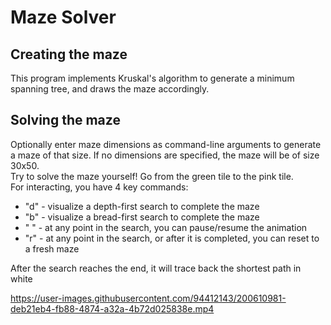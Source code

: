 # Maze Solver
## Creating the maze
This program implements Kruskal's algorithm to generate a minimum spanning tree, and draws the maze accordingly.
## Solving the maze
Optionally enter maze dimensions as command-line arguments to generate a maze of that size. If no dimensions are specified, the maze will be of size 30x50.\
Try to solve the maze yourself! Go from the green tile to the pink tile.\
For interacting, you have 4 key commands:
- "d" - visualize a depth-first search to complete the maze
- "b" - visualize a bread-first search to complete the maze
- " " - at any point in the search, you can pause/resume the animation
- "r" - at any point in the search, or after it is completed, you can reset to a fresh maze

After the search reaches the end, it will trace back the shortest path in white


https://user-images.githubusercontent.com/94412143/200610981-deb21eb4-fb88-4874-a32a-4b72d025838e.mp4
